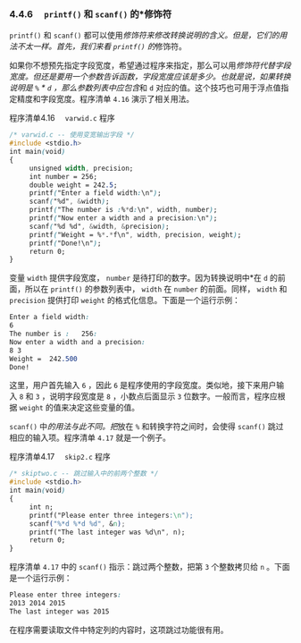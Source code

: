 ### 4.4.6　 `printf()` 和 `scanf()` 的*修饰符

`printf()` 和 `scanf()` 都可以使用*修饰符来修改转换说明的含义。但是，它们的用法不太一样。首先，我们来看 `printf()` 的*修饰符。

如果你不想预先指定字段宽度，希望通过程序来指定，那么可以用*修饰符代替字段宽度。但还是要用一个参数告诉函数，字段宽度应该是多少。也就是说，如果转换说明是 `%` * `d` ，那么参数列表中应包含*和 `d` 对应的值。这个技巧也可用于浮点值指定精度和字段宽度。程序清单 `4.16` 演示了相关用法。

程序清单4.16　 `varwid.c` 程序

```css
/* varwid.c -- 使用变宽输出字段 */
#include <stdio.h>
int main(void)
{
     unsigned width, precision;
     int number = 256;
     double weight = 242.5;
     printf("Enter a field width:\n");
     scanf("%d", &width);
     printf("The number is :%*d:\n", width, number);
     printf("Now enter a width and a precision:\n");
     scanf("%d %d", &width, &precision);
     printf("Weight = %*.*f\n", width, precision, weight);
     printf("Done!\n");
     return 0;
}
```

变量 `width` 提供字段宽度， `number` 是待打印的数字。因为转换说明中*在 `d` 的前面，所以在 `printf()` 的参数列表中， `width` 在 `number` 的前面。同样， `width` 和 `precision` 提供打印 `weight` 的格式化信息。下面是一个运行示例：

```css
Enter a field width:
6
The number is :   256:
Now enter a width and a precision:
8 3
Weight =  242.500
Done!

```

这里，用户首先输入 `6` ，因此 `6` 是程序使用的字段宽度。类似地，接下来用户输入 `8` 和 `3` ，说明字段宽度是 `8` ，小数点后面显示 `3` 位数字。一般而言，程序应根据 `weight` 的值来决定这些变量的值。

`scanf()` 中*的用法与此不同。把*放在 `%` 和转换字符之间时，会使得 `scanf()` 跳过相应的输入项。程序清单 `4.17` 就是一个例子。

程序清单4.17　 `skip2.c` 程序

```css
/* skiptwo.c -- 跳过输入中的前两个整数 */
#include <stdio.h>
int main(void)
{
     int n;
     printf("Please enter three integers:\n");
     scanf("%*d %*d %d", &n);
     printf("The last integer was %d\n", n);
     return 0;
}
```

程序清单 `4.17` 中的 `scanf()` 指示：跳过两个整数，把第 `3` 个整数拷贝给 `n` 。下面是一个运行示例：

```css
Please enter three integers:
2013 2014 2015
The last integer was 2015

```

在程序需要读取文件中特定列的内容时，这项跳过功能很有用。

